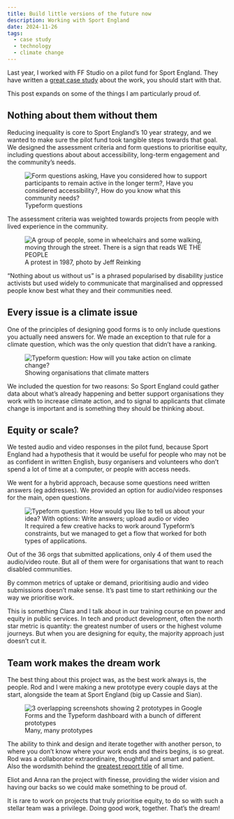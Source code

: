 ```yaml
---
title: Build little versions of the future now 
description: Working with Sport England 
date: 2024-11-26
tags:
  - case study
  - technology
  - climate change 
---
```


Last year, I worked with FF Studio on a pilot fund for Sport England. They have written a [great case study](https://www.ff.studio/projects/sport-england) about the work, you should start with that. 

This post expands on some of the things I am particularly proud of.

## Nothing about them without them

Reducing inequality is core to Sport England’s 10 year strategy, and we wanted to make sure the pilot fund took tangible steps towards that goal. We designed the assessment criteria and form questions to prioritise equity, including questions about about accessibility, long-term engagement and the community’s needs.

<figure>
  <img src="https://d2w9rnfcy7mm78.cloudfront.net/32499823/original_f459a5ae704a2c5beca8d14c6e7e8e30.jpg?1732548214?bc=0" alt="Form questions asking, Have you considered how to support participants to remain active in the longer term?, Have you considered accessibility?, How do you know what this community needs?">
  <figcaption class="small-text">Typeform questions</figcaption>
</figure>

The assessment criteria was weighted towards projects from people with lived experience in the community.

<figure>
  <img src="https://d2w9rnfcy7mm78.cloudfront.net/32498283/original_3be435fe50dd5c4b6ad5ed927c36cdcb.jpg?1732543934?bc=0" alt="A group of people, some in wheelchairs and some walking, moving through the street. There is a sign that reads WE THE PEOPLE">
  <figcaption class="small-text">A protest in 1987, photo by Jeff Reinking</figcaption>
</figure>

“Nothing about us without us” is a phrased popularised by disability justice activists but used widely to communicate that marginalised and oppressed people know best what they and their communities need.

## Every issue is a climate issue

One of the principles of designing good forms is to only include questions you actually need answers for. We made an exception to that rule for a climate question, which was the only question that didn’t have a ranking.

<figure>
  <img src="https://d2w9rnfcy7mm78.cloudfront.net/32499153/original_0bd9acb1b789767a8e6de54219ce8d75.png?1732546565?bc=0" alt="Typeform question: How will you take action on climate change?">
  <figcaption class="small-text">Showing organisations that climate matters</figcaption>
</figure>

We included the question for two reasons: So Sport England could gather data about what’s already happening and better support organisations they work with to increase climate action, and to signal to applicants that climate change is important and is something they should be thinking about. 

## Equity or scale?

We tested audio and video responses in the pilot fund, because Sport England had a hypothesis that it would be useful for people who may not be as confident in written English, busy organisers and volunteers who don’t spend a lot of time at a computer, or people with access needs. 

We went for a hybrid approach, because some questions need written answers (eg addresses). We provided an option for audio/video responses for the main, open questions. 

<figure>
  <img src="https://d2w9rnfcy7mm78.cloudfront.net/32499152/original_8dfac69c051de4b7a2c082d0424bf82c.png?1732546563?bc=0" alt="Typeform question: How would you like to tell us about your idea? With options: Write answers; upload audio or video">
  <figcaption class="small-text">It required a few creative hacks to work around Typeform’s constraints, but we managed to get a flow that worked for both types of applications. </figcaption>
</figure>

Out of the 36 orgs that submitted applications, only 4 of them used the audio/video route. But all of them were for organisations that want to reach disabled communities. 

By common metrics of uptake or demand, prioritising audio and video submissions doesn’t make sense. It’s past time to start rethinking our the way we prioritise work.

This is something Clara and I talk about in our training course on power and equity in public services. In tech and product development, often the north star metric is quantity: the greatest number of users or the highest volume journeys. But when you are designing for equity, the majority approach just doesn’t cut it. 

## Team work makes the dream work

The best thing about this project was, as the best work always is, the people. Rod and I were making a new prototype every couple days at the start, alongside the team at Sport England (big up Cassie and Sian).

<figure>
  <img src="https://d2w9rnfcy7mm78.cloudfront.net/32499479/original_701001643816120c3963453a378e3aa8.jpg?1732547403?bc=0" alt="3 overlapping screenshots showing 2 prototypes in Google Forms and the Typeform dashboard with a bunch of different prototypes">
  <figcaption class="small-text">Many, many prototypes</figcaption>
</figure>

The ability to think and design and iterate together with another person, to where you don’t know where your work ends and theirs begins, is so great. Rod was a collaborator extraordinaire, thoughtful and smart and patient. Also the wordsmith behind the [greatest report title](https://www.holdfastprojects.com/sport-england) of all time.


Eliot and Anna ran the project with finesse, providing the wider vision and having our backs so we could make something to be proud of. 

It is rare to work on projects that truly prioritise equity, to do so with such a stellar team was a privilege. Doing good work, together. That’s the dream!
